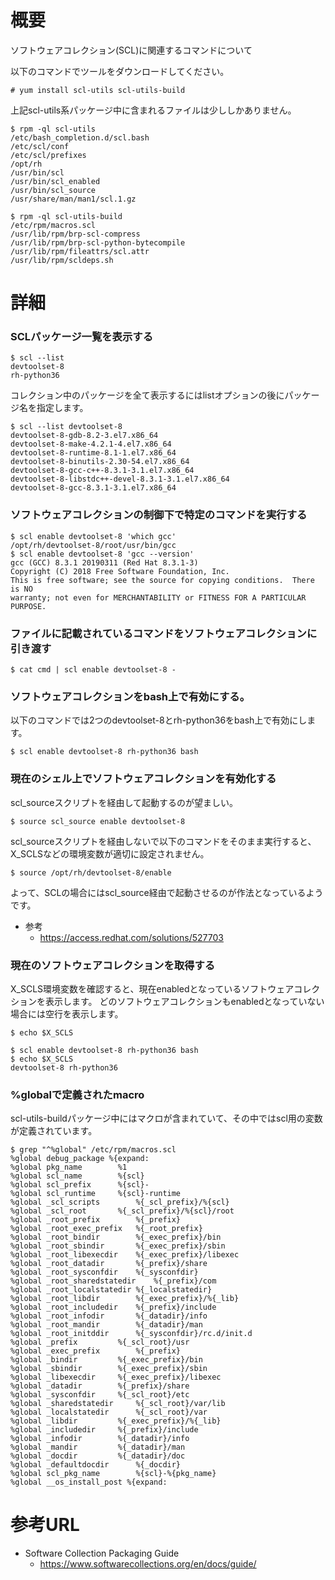 # 概要
ソフトウェアコレクション(SCL)に関連するコマンドについて

以下のコマンドでツールをダウンロードしてください。
```
# yum install scl-utils scl-utils-build
```

上記scl-utils系パッケージ中に含まれるファイルは少ししかありません。

```
$ rpm -ql scl-utils
/etc/bash_completion.d/scl.bash
/etc/scl/conf
/etc/scl/prefixes
/opt/rh
/usr/bin/scl
/usr/bin/scl_enabled
/usr/bin/scl_source
/usr/share/man/man1/scl.1.gz

$ rpm -ql scl-utils-build
/etc/rpm/macros.scl
/usr/lib/rpm/brp-scl-compress
/usr/lib/rpm/brp-scl-python-bytecompile
/usr/lib/rpm/fileattrs/scl.attr
/usr/lib/rpm/scldeps.sh
```

# 詳細

### SCLパッケージ一覧を表示する
```
$ scl --list 
devtoolset-8
rh-python36
```

コレクション中のパッケージを全て表示するにはlistオプションの後にパッケージ名を指定します。
```
$ scl --list devtoolset-8
devtoolset-8-gdb-8.2-3.el7.x86_64
devtoolset-8-make-4.2.1-4.el7.x86_64
devtoolset-8-runtime-8.1-1.el7.x86_64
devtoolset-8-binutils-2.30-54.el7.x86_64
devtoolset-8-gcc-c++-8.3.1-3.1.el7.x86_64
devtoolset-8-libstdc++-devel-8.3.1-3.1.el7.x86_64
devtoolset-8-gcc-8.3.1-3.1.el7.x86_64
```

### ソフトウェアコレクションの制御下で特定のコマンドを実行する
```
$ scl enable devtoolset-8 'which gcc'
/opt/rh/devtoolset-8/root/usr/bin/gcc
$ scl enable devtoolset-8 'gcc --version'
gcc (GCC) 8.3.1 20190311 (Red Hat 8.3.1-3)
Copyright (C) 2018 Free Software Foundation, Inc.
This is free software; see the source for copying conditions.  There is NO
warranty; not even for MERCHANTABILITY or FITNESS FOR A PARTICULAR PURPOSE.
```

### ファイルに記載されているコマンドをソフトウェアコレクションに引き渡す
```
$ cat cmd | scl enable devtoolset-8 - 
```

### ソフトウェアコレクションをbash上で有効にする。
以下のコマンドでは2つのdevtoolset-8とrh-python36をbash上で有効にします。
```
$ scl enable devtoolset-8 rh-python36 bash 
```


### 現在のシェル上でソフトウェアコレクションを有効化する

scl_sourceスクリプトを経由して起動するのが望ましい。
```
$ source scl_source enable devtoolset-8
```

scl_sourceスクリプトを経由しないで以下のコマンドをそのまま実行すると、X_SCLSなどの環境変数が適切に設定されません。
```
$ source /opt/rh/devtoolset-8/enable
```

よって、SCLの場合にはscl_source経由で起動させるのが作法となっているようです。

- 参考
  - https://access.redhat.com/solutions/527703


### 現在のソフトウェアコレクションを取得する
X_SCLS環境変数を確認すると、現在enabledとなっているソフトウェアコレクションを表示します。
どのソフトウェアコレクションもenabledとなっていない場合には空行を表示します。
```
$ echo $X_SCLS 

$ scl enable devtoolset-8 rh-python36 bash
$ echo $X_SCLS 
devtoolset-8 rh-python36
```

### %globalで定義されたmacro
scl-utils-buildパッケージ中にはマクロが含まれていて、その中ではscl用の変数が定義されています。
```
$ grep "^%global" /etc/rpm/macros.scl
%global debug_package %{expand:
%global pkg_name		%1
%global scl_name		%{scl}
%global scl_prefix		%{scl}-
%global scl_runtime		%{scl}-runtime
%global _scl_scripts		%{_scl_prefix}/%{scl}
%global _scl_root		%{_scl_prefix}/%{scl}/root
%global _root_prefix		%{_prefix}
%global _root_exec_prefix	%{_root_prefix}
%global _root_bindir		%{_exec_prefix}/bin
%global _root_sbindir		%{_exec_prefix}/sbin
%global _root_libexecdir	%{_exec_prefix}/libexec
%global _root_datadir		%{_prefix}/share
%global _root_sysconfdir	%{_sysconfdir}
%global _root_sharedstatedir	%{_prefix}/com
%global _root_localstatedir	%{_localstatedir}
%global _root_libdir		%{_exec_prefix}/%{_lib}
%global _root_includedir	%{_prefix}/include
%global _root_infodir		%{_datadir}/info
%global _root_mandir		%{_datadir}/man
%global _root_initddir		%{_sysconfdir}/rc.d/init.d
%global _prefix			%{_scl_root}/usr
%global _exec_prefix		%{_prefix}
%global _bindir			%{_exec_prefix}/bin
%global _sbindir		%{_exec_prefix}/sbin
%global _libexecdir		%{_exec_prefix}/libexec
%global _datadir		%{_prefix}/share
%global _sysconfdir		%{_scl_root}/etc
%global _sharedstatedir		%{_scl_root}/var/lib
%global _localstatedir		%{_scl_root}/var
%global _libdir			%{_exec_prefix}/%{_lib}
%global _includedir		%{_prefix}/include
%global _infodir		%{_datadir}/info
%global _mandir			%{_datadir}/man
%global _docdir			%{_datadir}/doc
%global _defaultdocdir		%{_docdir}
%global scl_pkg_name		%{scl}-%{pkg_name}
%global __os_install_post %{expand:
```



# 参考URL
- Software Collection Packaging Guide
  - https://www.softwarecollections.org/en/docs/guide/
